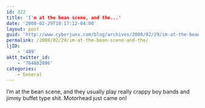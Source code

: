 ```yaml
---
id: 322
title: 'I'm at the bean scene, and the...'
date: '2008-02-29T10:17:12-04:00'
layout: post
guid: 'http://www.cyberjunx.com/blog/archives/2008/02/29/im-at-the-bean-scene-and-the/'
permalink: /2008/02/29/im-at-the-bean-scene-and-the/
ljID:
    - '489'
aktt_twitter_id:
    - '764882886'
categories:
    - General
---
```


I’m at the bean scene, and they usually play really crappy boy bands and jimmy buffet type shit. Motorhead just came on!